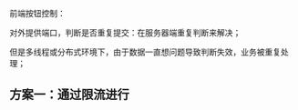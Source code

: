 前端按钮控制：



对外提供端口，判断是否重复提交：在服务器端重复判断来解决；



但是多线程或分布式环境下，由于数据一直想问题导致判断失效，业务被重复处理；



## 方案一：通过限流进行


